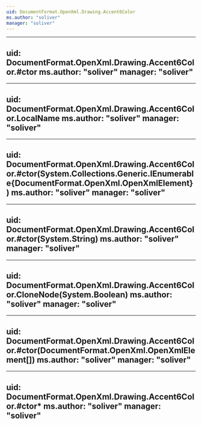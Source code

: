 ```yaml
---
uid: DocumentFormat.OpenXml.Drawing.Accent6Color
ms.author: "soliver"
manager: "soliver"
---
```


---
uid: DocumentFormat.OpenXml.Drawing.Accent6Color.#ctor
ms.author: "soliver"
manager: "soliver"
---

---
uid: DocumentFormat.OpenXml.Drawing.Accent6Color.LocalName
ms.author: "soliver"
manager: "soliver"
---

---
uid: DocumentFormat.OpenXml.Drawing.Accent6Color.#ctor(System.Collections.Generic.IEnumerable{DocumentFormat.OpenXml.OpenXmlElement})
ms.author: "soliver"
manager: "soliver"
---

---
uid: DocumentFormat.OpenXml.Drawing.Accent6Color.#ctor(System.String)
ms.author: "soliver"
manager: "soliver"
---

---
uid: DocumentFormat.OpenXml.Drawing.Accent6Color.CloneNode(System.Boolean)
ms.author: "soliver"
manager: "soliver"
---

---
uid: DocumentFormat.OpenXml.Drawing.Accent6Color.#ctor(DocumentFormat.OpenXml.OpenXmlElement[])
ms.author: "soliver"
manager: "soliver"
---

---
uid: DocumentFormat.OpenXml.Drawing.Accent6Color.#ctor*
ms.author: "soliver"
manager: "soliver"
---
